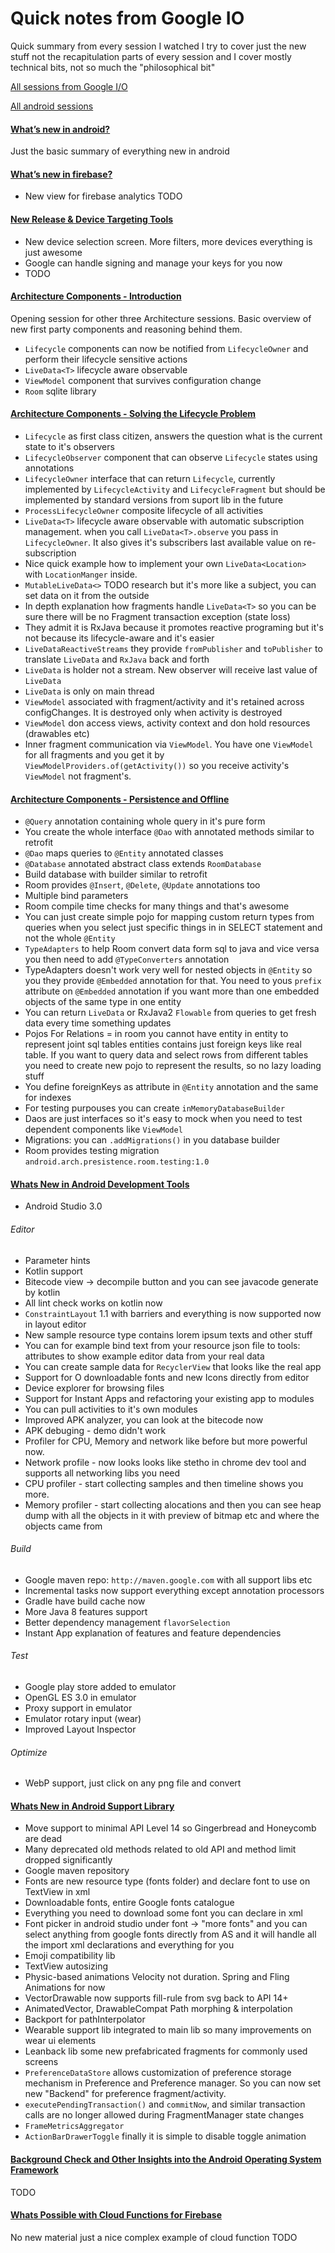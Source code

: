 # Quick notes from Google IO
Quick summary from every session I watched
I try to cover just the new stuff not the recapitulation parts of every session
and I cover mostly technical bits, not so much the "philosophical bit"

[All sessions from Google I/O](https://www.youtube.com/playlist?list=PLOU2XLYxmsIKC8eODk_RNCWv3fBcLvMMy)

[All android sessions](https://www.youtube.com/playlist?list=PLWz5rJ2EKKc-odHd6XEaf7ykfsosYyCKp)

#### [What’s new in android?](https://www.youtube.com/watch?v=1N9KveJ-FU8&index=1&list=PLWz5rJ2EKKc-odHd6XEaf7ykfsosYyCKp)
Just the basic summary of everything new in android

#### [What’s new in firebase?](https://www.youtube.com/watch?v=m7a26ymUu2U&list=PLOU2XLYxmsIKC8eODk_RNCWv3fBcLvMMy)
- New view for firebase analytics TODO

#### [New Release & Device Targeting Tools](https://www.youtube.com/watch?v=peCWuCSIv7U)
- New device selection screen. More filters, more devices everything is just awesome
- Google can handle signing and manage your keys for you now
- TODO

#### [Architecture Components - Introduction](https://www.youtube.com/watch?v=FrteWKKVyzI&list=PLOU2XLYxmsIKC8eODk_RNCWv3fBcLvMMy)
Opening session for other three Architecture sessions. Basic overview of new first party components and reasoning behind them.
- `Lifecycle` components can now be notified from `LifecycleOwner` and perform their lifecycle sensitive actions
- `LiveData<T>` lifecycle aware observable
- `ViewModel` component that survives configuration change
- `Room` sqlite library


#### [Architecture Components - Solving the Lifecycle Problem](https://www.youtube.com/watch?v=bEKNi1JOrNs)
- `Lifecycle` as first class citizen, answers the question what is the current state to it's observers
- `LifecycleObserver` component that can observe `Lifecycle` states using annotations
- `LifecycleOwner` interface that can return `Lifecycle`,
currently implemented by `LifecycleActivity` and `LifecycleFragment` but should be implemented by standard versions from suport lib in the future
- `ProcessLifecycleOwner` composite lifecycle of all activities
- `LiveData<T>` lifecycle aware observable with automatic subscription management.
when you call `LiveData<T>.observe` you pass in `LifecycleOwner`. It also gives it's
subscribers last available value on re-subscription
- Nice quick example how to implement your own `LiveData<Location>` with
`LocationManger` inside.
- `MutableLiveData<>` TODO research but it's more like a subject, you can
set data on it from the outside
- In depth explanation how fragments handle `LiveData<T>` so you can be sure
 there will be no Fragment transaction exception (state loss)
 - They admit it is RxJava because it promotes reactive programing but
 it's not because its lifecycle-aware and it's easier
 - `LiveDataReactiveStreams` they provide `fromPublisher` and `toPublisher`
 to translate `LiveData` and `RxJava` back and forth
 - `LiveData` is holder not a stream. New observer will receive
 last value of `LiveData`
 - `LiveData` is only on main thread
 - `ViewModel` associated with fragment/activity and it's retained across
 configChanges. It is destroyed only when activity is destroyed
 - `ViewModel` don access views, activity context and don hold resources (drawables etc)
 - Inner fragment communication via `ViewModel`. You have one `ViewModel`
 for all fragments and you get it by `ViewModelProviders.of(getActivity())` so
 you receive activity's `ViewModel` not fragment's.

#### [Architecture Components - Persistence and Offline](https://www.youtube.com/watch?v=MfHsPGQ6bgE)
- `@Query` annotation containing whole query in it's pure form
- You create the whole interface `@Dao` with annotated methods similar to retrofit
- `@Dao` maps queries to `@Entity` annotated classes
- `@Database` annotated abstract class extends `RoomDatabase`
- Build database with builder similar to retrofit
- Room provides `@Insert`, `@Delete`, `@Update` annotations too
- Multiple bind parameters
- Room compile time checks for many things and that's awesome
- You can just create simple pojo for mapping custom return types from queries
when you select just specific things in in SELECT statement and not the whole `@Entity`
- `TypeAdapters` to help Room convert data form sql to java and vice versa
you then need to add `@TypeConverters` annotation
- TypeAdapters doesn't work very well for nested objects in `@Entity` so you they
provide `@Embedded` annotation for that. You need to yous `prefix` attribute
on `@Embedded` annotation if you want more than one embedded objects of the same type
in one entity
- You can return `LiveData` or RxJava2 `Flowable` from queries to get fresh data
every time something updates
- Pojos For Relations = in room you cannot have entity in entity to represent joint sql tables
entities contains just foreign keys like real table. If you want to query
data and select rows from different tables you need to create new pojo to represent
the results, so no lazy loading stuff
- You define foreignKeys as attribute in `@Entity` annotation and the same for indexes
- For testing purpouses you can create `inMemoryDatabaseBuilder`
- Daos are just interfaces so it's easy to mock when you need to test
dependent components like `ViewModel`
- Migrations: you can `.addMigrations()` in you database builder
- Room provides testing migration `android.arch.presistence.room.testing:1.0`

#### [Whats New in Android Development Tools](https://www.youtube.com/watch?v=Hx_rwS1NTiI)
- Android Studio 3.0
###### Editor
- Parameter hints
- Kotlin support
- Bitecode view -> decompile button and you can see javacode generate by kotlin
- All lint check works on kotlin now
- `ConstraintLayout` 1.1 with barriers and everything is now supported now in
layout editor
- New sample resource type contains lorem ipsum texts and other stuff
- You can for example bind text from your resource json file to tools: attributes
to show example editor data from your real data
- You can create sample data for `RecyclerView` that looks like the real app
- Support for O downloadable fonts and new Icons directly from editor
- Device explorer for browsing files
- Support for Instant Apps and refactoring your existing app to modules
- You can pull activities to it's own modules
- Improved APK analyzer, you can look at the bitecode now
- APK debuging - demo didn't work
- Profiler for CPU, Memory and network like before but more powerful now.
- Network profile - now looks looks like stetho in chrome dev tool and supports
all networking libs you need
- CPU profiler - start collecting samples and then timeline shows you more.
- Memory profiler - start collecting alocations and then you can see heap dump
with all the objects in it with preview of bitmap etc and where the objects came from
###### Build
- Google maven repo: `http://maven.google.com` with all support libs etc
- Incremental tasks now support everything except annotation processors
- Gradle have build cache now
- More Java 8 features support
- Better dependency management `flavorSelection`
- Instant App explanation of features and feature dependencies
###### Test
- Google play store added to emulator
- OpenGL ES 3.0 in emulator
- Proxy support in emulator
- Emulator rotary input (wear)
- Improved Layout Inspector
###### Optimize
- WebP support, just click on any png file and convert




#### [Whats New in Android Support Library](https://www.youtube.com/watch?v=V6-roIeNUY0)
- Move support to minimal API Level 14 so Gingerbread and Honeycomb are dead
- Many deprecated old methods related to old API and method limit dropped significantly
- Google maven repository
- Fonts are new resource type (fonts folder) and declare font to use on TextView in xml
- Downloadable fonts, entire Google fonts catalogue
- Everything you need to download some font you can declare in xml
- Font picker in android studio under font -> "more fonts" and you can select
anything from google fonts directly from AS and it will handle all the import
xml declarations and everything for you
- Emoji compatibility lib
- TextView autosizing
- Physic-based animations Velocity not duration. Spring and Fling Animations for now
- VectorDrawable now supports fill-rule from svg back to API 14+
- AnimatedVector, DrawableCompat Path morphing & interpolation
- Backport for pathInterpolator
- Wearable support lib integrated to main lib so many improvements on wear ui elements
- Leanback lib some new prefabricated fragments for commonly used screens
- `PreferenceDataStore` allows customization of preference storage mechanism in
Preference and Preference manager. So you can now set new "Backend" for preference fragment/activity.
- `executePendingTransaction()` and `commitNow`, and similar transaction calls
are no longer allowed during FragmentManager state changes
- `FrameMetricsAggregator`
- `ActionBarDrawerToggle` finally it is simple to disable toggle animation

#### [Background Check and Other Insights into the Android Operating System Framework](https://www.youtube.com/watch?v=hbLAzwhBjFE&list=PLOU2XLYxmsIKC8eODk_RNCWv3fBcLvMMy)
TODO

#### [Whats Possible with Cloud Functions for Firebase](https://www.youtube.com/watch?v=G-MBeEW92v4)
No new material just a nice complex example of cloud function TODO